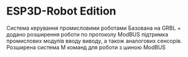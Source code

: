 # ESP3D-Robot Edition

Система керування промисловими роботами
Базована на GRBL + додано розширення роботи по протоколу ModBUS 
підтримка промислових модулів вводу виводу, а також аналогових сенсорів.
Розширена система М команд для роботи з шиною ModBUS
